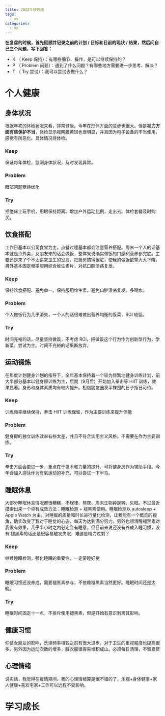 ```yaml
---
title: 2022年终总结
tags:
  - xx
categories:
  - xx
---
```

**在复盘的时候，首先回顾并记录之前的计划 / 目标和目前的现状 / 结果，然后问自己三个问题，写下回答：**

- K （ Keep 保持）：有哪些细节、操作，是可以继续保持的？
- P （ Problem 问题）：遇到了什么问题？有哪些地方需要进一步思考、解决？
- T （ Try 尝试）：我可以尝试去做什么？

# 个人健康

## 身体状况

根据年初的体检状况来看，非常健康。今年在形体方面的进步也很大。但是**视力方面有些保护不当**，体检显示视网膜黄斑也很明显，并且因为电子设备的不当使用，感觉有所恶化。具体情况待体检。

### Keep
保证每年体检，监测身体状况，及时发现异常。

### Problem
眼部问题亟待优化

### Try
拒绝床上玩手机，用眼保持距离。增加户外运动比例，走出去。体检套餐及时购买。

## 饮食搭配
工作日基本以公司食堂为主，点餐过程基本都会注意营养搭配。周末一个人的话基本就是点外卖，女朋友来的话会做饭，整体来说确实做饭的口感和营养都完胜。主要还是来了个不太讲究卫生的室友，把厨房搞得很脏，使我的做饭欲望大大下降。另外基本固定频率服用综合维生素片，对抗口腔溃疡复发。

### Keep
保持饮食搭配、避免单一。保持服用维生素，避免口腔溃疡复发。多喝水。

### Problem
个人做饭行为几乎消失，一个人的话很难做出营养均衡的饭菜，ROI 较低。

### Try
时间充裕的话，尽量坚持做饭，不考虑 ROI，把做饭这个行为作为创新型行为，学新菜，尝试为主。时间不充裕的话果断放弃。

## 运动锻炼

在年度计划健身计划的指导下，全年基本保持着一个较为频繁地健身训练计划，前大半部分基本以健身房训练为主，后期（9月后）开始加入拳击等 HIIT 训练，效果显著。身形和身体素质均有较大提升。相信朋友圈发半裸照的日子指日可待。

### Keep
训练频率继续保持，拳击 HIIT 训练保留，作为主要训练来提升体能

### Problem
健身房的独立训练效率有些太差，并且不符合实用主义风格。不需要在作为主要训练。

### Try
拳击方面会更进一步，重点在于技术和力量的提升，可将健身房作为辅助手段。今年会加入游泳作为有氧运动的补充，可以尝试一下半马。

## 睡眠休息
大部分睡眠休息情况都很糟糕，不规律、熬夜、周末生物钟逆转、失眠。不过最近摸索出来一个卓有成效方法：睡眠检测 + 褪黑素使用。睡眠检测以 autosleep + Apple Watch 为主，对睡眠的质量和时长进行量化检测，让我能有一个概览的视角，确实改变了我对于睡觉的心态，每天为达到满分努力。另外也很清醒褪黑素对我很有效果，几乎半小时之内必定会有睡意。但目前来说还没有养成入睡习惯，没有
褪黑素的话还是很容易触发失眠，难道是精力过剩？

### Keep
继续睡眠检测，强化睡眠的重要性，一定要睡好觉

### Problem
睡眠习惯还没养成，需要褪黑素参与，不依赖褪黑素当然更好。睡眠时间还是太晚。

### Try
睡眠时间固定十一点，不排斥使用褪黑素，但是开始有意识剥离其影响。

## 健康习惯
仰仗女朋友的影响，洗澡频率相较之前有很大进步，对于卫生的重视程度也提高很多。另外因为运动次数的增多，脏衣服很容易堆积成山。必须每日清理，不留累赘

## 心理情绪
说实话，我觉得在疫情期间，我的心理情绪算是很不错的了，乐观+身体健康+家人健康+喜欢宅家+工作可以远程不受影响。

# 学习成长
